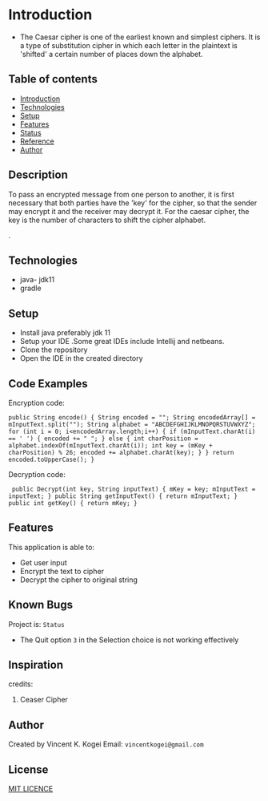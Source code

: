 #  Introduction
* The Caesar cipher is one of the earliest known and simplest ciphers. It is a type of substitution cipher in which each letter in the plaintext is 'shifted' a certain number of places down the alphabet.


## Table of contents
* [Introduction](#introduction)
* [Technologies](#technologies)
* [Setup](#setup)
* [Features](#features)
* [Status](#status)
* [Reference](#Reference)
* [Author](#Author)

## Description

To pass an encrypted message from one person to another, it is first necessary that both parties have the 'key' for the cipher, so that the sender may encrypt it and the receiver may decrypt it. For the caesar cipher, the key is the number of characters to shift the cipher alphabet.

. 


## Technologies
* java- jdk11
* gradle

## Setup
* Install java preferably jdk 11
* Setup your IDE .Some great IDEs include Intellij and  netbeans.
* Clone the repository
* Open the IDE in the created directory
## Code Examples
Encryption code:

`public String encode()
     {
         String encoded = "";
         String encodedArray[] = mInputText.split("");
         String alphabet = "ABCDEFGHIJKLMNOPQRSTUVWXYZ";
         for (int i = 0; i<encodedArray.length;i++)
         {
             if (mInputText.charAt(i) == ' ')
             {
                 encoded += " ";
             }
             else
             {
                 int charPosition = alphabet.indexOf(mInputText.charAt(i));
                 int key = (mKey + charPosition) % 26;
                 encoded += alphabet.charAt(key);
             }
         }
         return encoded.toUpperCase();
     }`
     
  Decryption code:
  
  ` public Decrypt(int key, String inputText) {
               mKey = key;
               mInputText = inputText;
           }
           public String getInputText() {
               return mInputText;
           }
           public int getKey() {
               return mKey;
           }`
## Features
This application is able to: 
* Get user input
* Encrypt the text to cipher
* Decrypt the cipher to original string

## Known Bugs
Project is: `Status`
* The Quit option `3` in the Selection choice is not working effectively

## Inspiration
credits:
1. Ceaser Cipher

## Author
Created by Vincent K. Kogei Email: `vincentkogei@gmail.com`

## License
[MIT LICENCE](license)